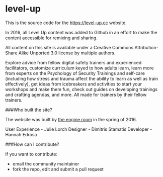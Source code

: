 # level-up

This is the source code for the https://level-up.cc website.

In 2016, all Level Up content was added to Github in an effort to make the content accessible for remixing and sharing.

All content on this site is available under a Creative Commons Attribution-Share Alike Unported 3.0 license by multiple authors.

Explore advice from fellow digital safety trainers and experienced facilitators, customize curriculum keyed to how adults learn, learn more from experts on the Psychology of Security Trainings and self-care (including how stress and trauma affect the ability to learn as well as train effectively), get ideas from icebreakers and activities to start your workshops and make them fun, check out guides on developing trainings and crafting agendas, and more. All made for trainers by their fellow trainers.

###Who built the site?

The website was built by [the engine room](www.theengineroom.org) in the spring of 2016.

User Experience - Julie Lorch
Designer - Dimitris Stamatis
Developer - Hannah Edrosa

###How can I contribute?

If you want to contribute:
- email the community maintainer
- fork the repo, edit and submit a pull request
